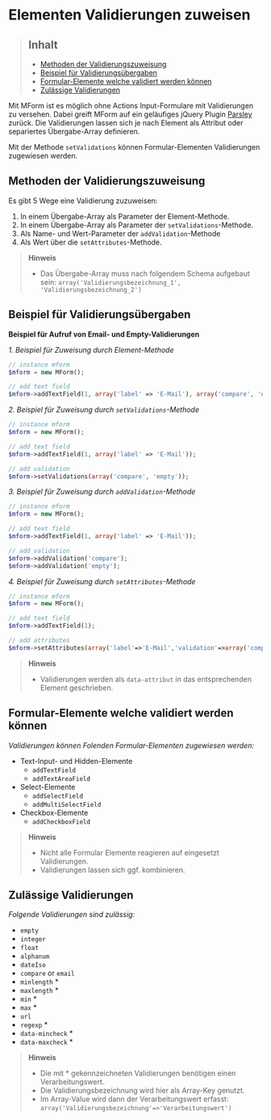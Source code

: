 # Elementen Validierungen zuweisen


> ## Inhalt
> - [Methoden der Validierungszuweisung](#Validierung-zuweisen)
> - [Beispiel für Validierungsübergaben](#Validierung-übergeben)
> - [Formular-Elemente welche validiert werden können](#Formular-Elemente)
> - [Zulässige Validierungen](#Zulässige-Validierungen)

Mit MForm ist es möglich ohne Actions Input-Formulare mit Validierungen zu versehen. Dabei greift MForm auf ein geläufiges jQuery Plugin [Parsley](http://parsleyjs.org/documentation.html) zurück. Die Validierungen lassen sich je nach Element als Attribut oder separiertes Übergabe-Array definieren.

Mit der Methode `setValidations` können Formular-Elementen Validierungen zugewiesen werden.


<a name="Validierung-zuweisen"></a>
## Methoden der Validierungszuweisung

Es gibt 5 Wege eine Validierung zuzuweisen:

1. In einem Übergabe-Array als Parameter der Element-Methode.
2. In einem Übergabe-Array als Parameter der `setValidations`-Methode.
3. Als Name- und Wert-Parameter der `addValidation`-Methode 
4. Als Wert über die `setAttributes`-Methode.

> **Hinweis**
>
> * Das Übergabe-Array muss nach folgendem Schema aufgebaut sein: `array('Validierungsbezeichnung_1', 'Validierungsbezeichnung_2')`


<a name="Validierung-übergeben"></a>
## Beispiel für Validierungsübergaben

**Beispiel für Aufruf von Email- und Empty-Validierungen**

*1. Beispiel für Zuweisung durch Element-Methode*

```php
// instance mform
$mform = new MForm();

// add text field
$mform->addTextField(1, array('label' => 'E-Mail'), array('compare', 'empty'));
```

*2. Beispiel für Zuweisung durch `setValidations`-Methode*

```php
// instance mform
$mform = new MForm();

// add text field
$mform->addTextField(1, array('label' => 'E-Mail'));

// add validation
$mform->setValidations(array('compare', 'empty'));
```

*3. Beispiel für Zuweisung durch `addValidation`-Methode*

```php
// instance mform
$mform = new MForm();

// add text field
$mform->addTextField(1, array('label' => 'E-Mail'));

// add validation
$mform->addValidation('compare');
$mform->addValidation('empty');
```

*4. Beispiel für Zuweisung durch `setAttributes`-Methode*

```php
// instance mform
$mform = new MForm();

// add text field
$mform->addTextField(1);

// add attributes
$mform->setAttributes(array('label'=>'E-Mail','validation'=>array('compare','empty')));
```

> **Hinweis** 
>
> * Validierungen werden als `data-attribut` in das entsprechenden Element geschrieben.


<a name="Formular-Elemente"></a>
## Formular-Elemente welche validiert werden können 

*Validierungen können Folenden Formular-Elementen zugewiesen werden:*

* Text-Input- und Hidden-Elemente
  * `addTextField`
  * `addTextAreaField`
* Select-Elemente
  * `addSelectField`
  * `addMultiSelectField`
* Checkbox-Elemente
  * `addCheckboxField`

> **Hinweis**
>
> * Nicht alle Formular Elemente reagieren auf eingesetzt Validierungen.
> * Validierungen lassen sich ggf. kombinieren.


<a name="Zulässige-Validierungen"></a>
## Zulässige Validierungen

*Folgende Validierungen sind zulässig:*

* `empty`
* `integer`
* `float`
* `alphanum`
* `dateIso`
* `compare` or `email`
* `minlength` *
* `maxlength` *
* `min` *
* `max` *
* `url`
* `regexp` *
* `data-mincheck` *
* `data-maxcheck` *

> **Hinweis**
>
> * Die mit * gekennzeichneten Validierungen benötigen einen Verarbeitungswert.
> * Die Validierungsbezeichnung wird hier als Array-Key genutzt. 
> * Im Array-Value wird dann der Verarbeitungswert erfasst: `array('Validierungsbezeichnung'=>'Verarbeitungswert')`